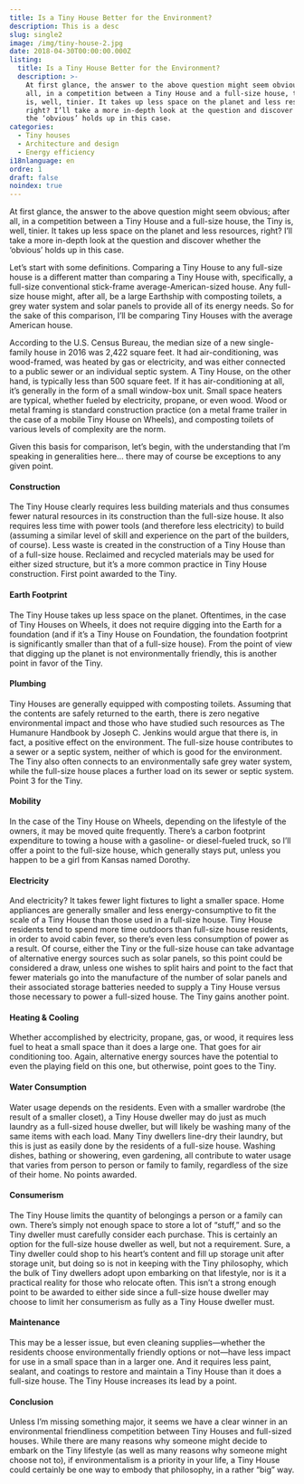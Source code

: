 ```yaml
---
title: Is a Tiny House Better for the Environment?
description: This is a desc
slug: single2
image: /img/tiny-house-2.jpg
date: 2018-04-30T00:00:00.000Z
listing:
  title: Is a Tiny House Better for the Environment?
  description: >-
    At first glance, the answer to the above question might seem obvious; after
    all, in a competition between a Tiny House and a full-size house, the Tiny
    is, well, tinier. It takes up less space on the planet and less resources,
    right? I’ll take a more in-depth look at the question and discover  whether
    the ‘obvious’ holds up in this case.
categories:
  - Tiny houses
  - Architecture and design
  - Energy efficiency
i18nlanguage: en
ordre: 1
draft: false
noindex: true
---
```

At first glance, the answer to the above question might seem obvious; after all, in a competition between a Tiny House and a full-size house, the Tiny is, well, tinier. It takes up less space on the planet and less resources, right? I’ll take a more in-depth look at the question and discover  whether the ‘obvious’ holds up in this case.

Let’s start with some definitions. Comparing a Tiny House to any full-size house is a different matter than comparing a Tiny House with, specifically, a full-size conventional stick-frame average-American-sized house. Any full-size house might, after all, be a large Earthship with composting toilets, a grey water system and solar panels to provide all of its energy needs. So for the sake of this comparison, I’ll be comparing Tiny Houses with the average American house.

According to the U.S. Census Bureau, the median size of a new single-family house in 2016 was 2,422 square feet. It had air-conditioning, was wood-framed, was heated by gas or electricity, and was either connected to a public sewer or an individual septic system. A Tiny House, on the other hand, is typically less than 500 square feet. If it has air-conditioning at all, it’s generally in the form of a small window-box unit. Small space heaters are typical, whether fueled by electricity, propane, or even wood. Wood or metal framing is standard construction practice (on a metal frame trailer in the case of a mobile Tiny House on Wheels), and composting toilets of various levels of complexity are the norm.

Given this basis for comparison, let’s begin, with the understanding that I’m speaking in generalities here… there may of course be exceptions to any given point.

#### Construction

The Tiny House clearly requires less building materials and thus consumes fewer natural resources in its construction than the full-size house. It also requires less time with power tools (and therefore less electricity) to build (assuming a similar level of skill and experience on the part of the builders, of course). Less waste is created in the construction of a Tiny House than of a full-size house. Reclaimed and recycled materials may be used for either sized structure, but it’s a more common practice in Tiny House construction. First point awarded to the Tiny.

#### Earth Footprint

The Tiny House takes up less space on the planet. Oftentimes, in the case of Tiny Houses on Wheels, it does not require digging into the Earth for a foundation (and if it’s a Tiny House on Foundation, the foundation footprint is significantly smaller than that of a full-size house). From the point of view that digging up the planet is not environmentally friendly, this is another point in favor of the Tiny.

#### Plumbing

Tiny Houses are generally equipped with composting toilets. Assuming that the contents are safely returned to the earth, there is zero negative environmental impact and those who have studied such resources as The Humanure Handbook by Joseph C. Jenkins would argue that there is, in fact, a positive effect on the environment. The full-size house contributes to a sewer or a septic system, neither of which is good for the environment. The Tiny also often connects to an environmentally safe grey water system, while the full-size house places a further load on its sewer or septic system. Point 3 for the Tiny.

#### Mobility 

In the case of the Tiny House on Wheels, depending on the lifestyle of the owners, it may be moved quite frequently. There’s a carbon footprint expenditure to towing a house with a gasoline- or diesel-fueled truck, so I’ll offer a point to the full-size house, which generally stays put, unless you happen to be a girl from Kansas named Dorothy.

#### Electricity

And electricity? It takes fewer light fixtures to light a smaller space. Home appliances are generally smaller and less energy-consumptive to fit the scale of a Tiny House than those used in a full-size house. Tiny House residents tend to spend more time outdoors than full-size house residents, in order to avoid cabin fever, so there’s even less consumption of power as a result. Of course, either the Tiny or the full-size house can take advantage of alternative energy sources such as solar panels, so this point could be considered a draw, unless one wishes to split hairs and point to the fact that fewer materials go into the manufacture of the number of solar panels and their associated storage batteries needed to supply a Tiny House versus those necessary to power a full-sized house. The Tiny gains another point.

#### Heating & Cooling

Whether accomplished by electricity, propane, gas, or wood, it requires less fuel to heat a small space than it does a large one. That goes for air conditioning too. Again, alternative energy sources have the potential to even the playing field on this one, but otherwise, point goes to the Tiny.

#### Water Consumption 

Water usage depends on the residents. Even with a smaller wardrobe (the result of a smaller closet), a Tiny House dweller may do just as much laundry as a full-sized house dweller, but will likely be washing many of the same items with each load. Many Tiny dwellers line-dry their laundry, but this is just as easily done by the residents of a full-size house. Washing dishes, bathing or showering, even gardening, all contribute to water usage that varies from person to person or family to family, regardless of the size of their home. No points awarded.

#### Consumerism 

The Tiny House limits the quantity of belongings a person or a family can own. There’s simply not enough space to store a lot of “stuff,” and so the Tiny dweller must carefully consider each purchase. This is certainly an option for the full-size house dweller as well, but not a requirement. Sure, a Tiny dweller could shop to his heart’s content and fill up storage unit after storage unit, but doing so is not in keeping with the Tiny philosophy, which the bulk of Tiny dwellers adopt upon embarking on that lifestyle, nor is it a practical reality for those who relocate often. This isn’t a strong enough point to be awarded to either side since a full-size house dweller may choose to limit her consumerism as fully as a Tiny House dweller must.

#### Maintenance 

This may be a lesser issue, but even cleaning supplies—whether the residents choose environmentally friendly options or not—have less impact for use in a small space than in a larger one. And it requires less paint, sealant, and coatings to restore and maintain a Tiny House than it does a full-size house. The Tiny House increases its lead by a point.

#### Conclusion 

Unless I’m missing something major, it seems we have a clear winner in an environmental friendliness competition between Tiny Houses and full-sized houses. While there are many reasons why someone might decide to embark on the Tiny lifestyle  (as well as many reasons why someone might choose not to), if environmentalism is a priority in your life, a Tiny House could certainly be one way to embody that philosophy, in a rather “big” way.
